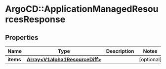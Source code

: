 # ArgoCD::ApplicationManagedResourcesResponse

## Properties
Name | Type | Description | Notes
------------ | ------------- | ------------- | -------------
**items** | [**Array&lt;V1alpha1ResourceDiff&gt;**](V1alpha1ResourceDiff.md) |  | [optional] 



